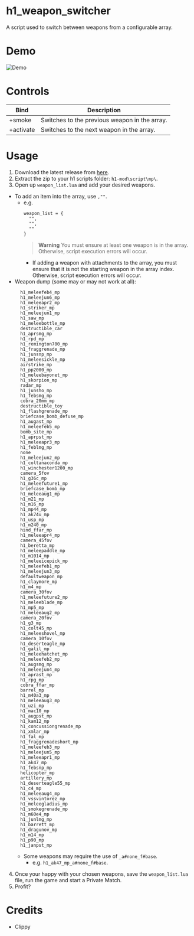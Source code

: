 # h1_weapon_switcher
A script used to switch between weapons from a configurable array.

# Demo
![Demo](/demo.gif?raw=true "h1_weapon_switcher_demo")

# Controls
| Bind | Description |
| --- | --- |
| +smoke | Switches to the previous weapon in the array. |
| +activate | Switches to the next weapon in the array. |


# Usage
1. Download the latest release from [here](http://github.com/Wiizard/h1_weapon_switcher/releases/latest).
2. Extract the zip to your h1 scripts folder: `h1-mod\script\mp\`.
3. Open up `weapon_list.lua` and add your desired weapons.
  - To add an item into the array, use `,""`.
    - e.g.
      ```
      weapon_list = {
        "",
        "",
        ""
      }
      ```
      >**Warning** You must ensure at least one weapon is in the array. Otherwise, script execution errors will occur.
      - If adding a weapon with attachments to the array, you must ensure that it is not the starting weapon in the array index. Otherwise, script execution errors will occur.
  - Weapon dump (some may or may not work at all):
      ```
        h1_meleefeb4_mp
        h1_meleejun6_mp
        h1_meleeapr2_mp
        h1_striker_mp
        h1_meleejun1_mp
        h1_saw_mp
        h1_meleebottle_mp
        destructible_car
        h1_aprsmg_mp
        h1_rpd_mp
        h1_remington700_mp
        h1_fraggrenade_mp
        h1_junsnp_mp
        h1_meleesickle_mp
        airstrike_mp
        h1_pp2000_mp
        h1_meleebayonet_mp
        h1_skorpion_mp
        radar_mp
        h1_junsho_mp
        h1_febsmg_mp
        cobra_20mm_mp
        destructible_toy
        h1_flashgrenade_mp
        briefcase_bomb_defuse_mp
        h1_augast_mp
        h1_meleefeb5_mp
        bomb_site_mp
        h1_aprpst_mp
        h1_meleeapr3_mp
        h1_feblmg_mp
        none
        h1_meleejun2_mp
        h1_coltanaconda_mp
        h1_winchester1200_mp
        camera_5fov
        h1_g36c_mp
        h1_meleefuture1_mp
        briefcase_bomb_mp
        h1_meleeaug1_mp
        h1_m21_mp
        h1_m16_mp
        h1_mp44_mp
        h1_ak74u_mp
        h1_usp_mp
        h1_m240_mp
        hind_ffar_mp
        h1_meleeapr4_mp
        camera_45fov
        h1_beretta_mp
        h1_meleepaddle_mp
        h1_m1014_mp
        h1_meleeicepick_mp
        h1_meleefeb1_mp
        h1_meleejun3_mp
        defaultweapon_mp
        h1_claymore_mp
        h1_m4_mp
        camera_30fov
        h1_meleefuture2_mp
        h1_meleeblade_mp
        h1_mp5_mp
        h1_meleeaug2_mp
        camera_20fov
        h1_g3_mp
        h1_colt45_mp
        h1_meleeshovel_mp
        camera_10fov
        h1_deserteagle_mp
        h1_galil_mp
        h1_meleehatchet_mp
        h1_meleefeb2_mp
        h1_augsmg_mp
        h1_meleejun4_mp
        h1_aprast_mp
        h1_rpg_mp
        cobra_ffar_mp
        barrel_mp
        h1_m40a3_mp
        h1_meleeaug3_mp
        h1_uzi_mp
        h1_mac10_mp
        h1_augpst_mp
        h1_kam12_mp
        h1_concussiongrenade_mp
        h1_xmlar_mp
        h1_fal_mp
        h1_fraggrenadeshort_mp
        h1_meleefeb3_mp
        h1_meleejun5_mp
        h1_meleeapr1_mp
        h1_ak47_mp
        h1_febsnp_mp
        helicopter_mp
        artillery_mp
        h1_deserteagle55_mp
        h1_c4_mp
        h1_meleeaug4_mp
        h1_vssvintorez_mp
        h1_meleegladius_mp
        h1_smokegrenade_mp
        h1_m60e4_mp
        h1_junlmg_mp
        h1_barrett_mp
        h1_dragunov_mp
        h1_m14_mp
        h1_p90_mp
        h1_janpst_mp
      ```
      - Some weapons may require the use of `_a#none_f#base`. 
        - e.g. `h1_ak47_mp_a#none_f#base`.
  4. Once your happy with your chosen weapons, save the `weapon_list.lua` file, run the game and start a Private Match.
  5. Profit?
  
# Credits
- Clippy
